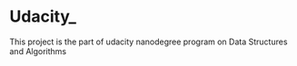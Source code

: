 # Udacity_
This project is the part of udacity nanodegree program on Data Structures and Algorithms
